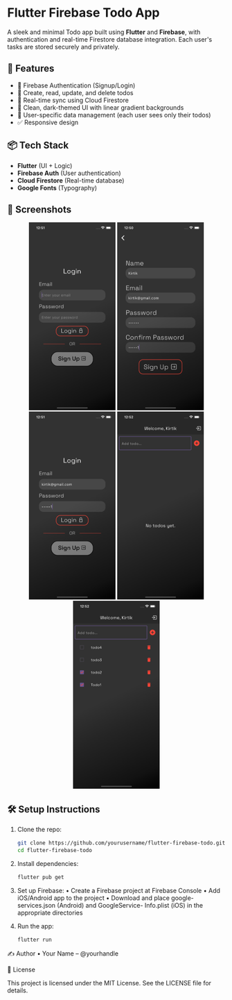 # Flutter Firebase Todo App

A sleek and minimal Todo app built using **Flutter** and **Firebase**, with authentication and real-time Firestore database integration. Each user's tasks are stored securely and privately.

## 🚀 Features

- 🔐 Firebase Authentication (Signup/Login)
- 📝 Create, read, update, and delete todos
- 🔄 Real-time sync using Cloud Firestore
- 🎨 Clean, dark-themed UI with linear gradient backgrounds
- 👤 User-specific data management (each user sees only their todos)
- ✅ Responsive design

## 📦 Tech Stack

- **Flutter** (UI + Logic)
- **Firebase Auth** (User authentication)
- **Cloud Firestore** (Real-time database)
- **Google Fonts** (Typography)

## 📸 Screenshots

<p align="center">
  <img src="images/screenshot/loginempty.png" width="200"/>
  <img src="images/screenshot/signup.png" width="200"/>
  <img src="images/screenshot/loginfilled.png" width="200"/>
  <img src="images/screenshot/mainpage.png" width="200"/>
  <img src="images/screenshot/mainpage2.png" width="200"/>
</p>


## 🛠 Setup Instructions

1. Clone the repo:
   ```bash
   git clone https://github.com/yourusername/flutter-firebase-todo.git
   cd flutter-firebase-todo
   ```
   
2. Install dependencies:
   ```bash
   flutter pub get
   ```
   
3. Set up Firebase:
	•	Create a Firebase project at Firebase Console
	•	Add iOS/Android app to the project
	•	Download and place google-services.json (Android) and GoogleService-      Info.plist (iOS) in the appropriate directories

4. Run the app:
   ```bash
   flutter run
   ```

✍️ Author
	•	Your Name – @yourhandle

 📜 License

This project is licensed under the MIT License. See the LICENSE file for details.
